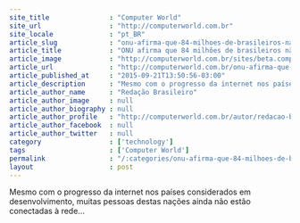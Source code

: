 ```yaml
---
site_title               : "Computer World"
site_url                 : "http://computerworld.com.br"
site_locale              : "pt_BR"
article_slug             : "onu-afirma-que-84-milhoes-de-brasileiros-nao-tem-acesso-a-internet"
article_title            : "ONU afirma que 84 milhões de brasileiros não têm acesso à internet"
article_image            : "http://computerworld.com.br/sites/beta.computerworld.com.br/files/news_articles/telefone_web.jpg"
article_url              : "http://computerworld.com.br/onu-afirma-que-84-milhoes-de-brasileiros-nao-tem-acesso-internet"
article_published_at     : "2015-09-21T13:50:56-03:00"
article_description      : "Mesmo com o progresso da internet nos países considerados em desenvolvimento, muitas pessoas destas nações ainda não estão conectadas à rede..."
article_author_name      : "Redação Brasileiro"
article_author_image     : null
article_author_biography : null
article_author_profile   : "http://computerworld.com.br/autor/redacao-brasileiros"
article_author_facebook  : null
article_author_twitter   : null
category                 : ['technology']
tags                     : ['Computer World']
permalink                : "/:categories/onu-afirma-que-84-milhoes-de-brasileiros-nao-tem-acesso-a-internet/"
layout                   : post
---
```


Mesmo com o progresso da internet nos países considerados em desenvolvimento, muitas pessoas destas nações ainda não estão conectadas à rede...
